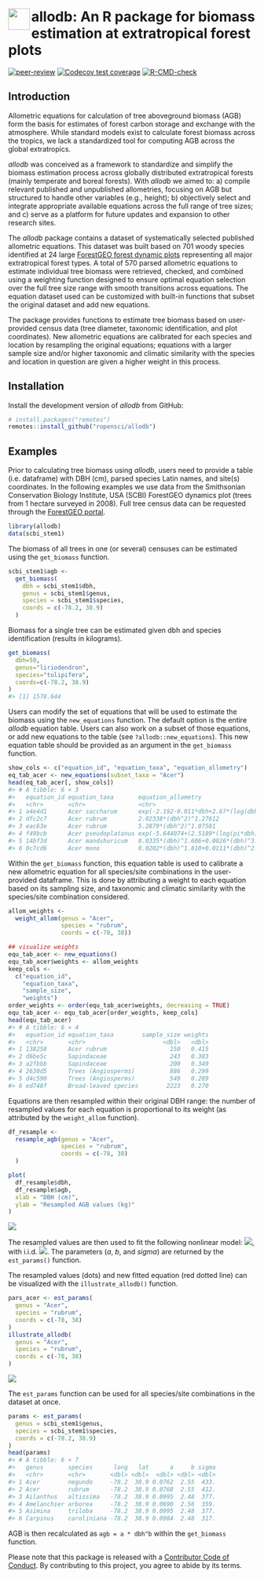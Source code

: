 
<!-- README.md is generated from README.Rmd. Please edit that file -->

# <img src="https://i.imgur.com/39pvr4n.png" align="left" height=44 /> allodb: An R package for biomass estimation at extratropical forest plots

<!-- badges: start -->

[![peer-review](https://badges.ropensci.org/436_status.svg)](https://github.com/ropensci/software-review/issues/436)
[![Codecov test
coverage](https://codecov.io/gh/ropensci/allodb/branch/master/graph/badge.svg)](https://codecov.io/gh/ropensci/allodb?branch=master)
[![R-CMD-check](https://github.com/ropensci/allodb/workflows/R-CMD-check/badge.svg)](https://github.com/ropensci/allodb/actions)
<!-- badges: end -->

## Introduction

Allometric equations for calculation of tree aboveground biomass (AGB)
form the basis for estimates of forest carbon storage and exchange with
the atmosphere. While standard models exist to calculate forest biomass
across the tropics, we lack a standardized tool for computing AGB across
the global extratropics.

*allodb* was conceived as a framework to standardize and simplify the
biomass estimation process across globally distributed extratropical
forests (mainly temperate and boreal forests). With *allodb* we aimed
to: a) compile relevant published and unpublished allometries, focusing
on AGB but structured to handle other variables (e.g., height); b)
objectively select and integrate appropriate available equations across
the full range of tree sizes; and c) serve as a platform for future
updates and expansion to other research sites.

The *allodb* package contains a dataset of systematically selected
published allometric equations. This dataset was built based on 701
woody species identified at 24 large [ForestGEO forest dynamic
plots](https://forestgeo.si.edu/) representing all major extratropical
forest types. A total of 570 parsed allometric equations to estimate
individual tree biomass were retrieved, checked, and combined using a
weighting function designed to ensure optimal equation selection over
the full tree size range with smooth transitions across equations. The
equation dataset used can be customized with built-in functions that
subset the original dataset and add new equations.

The package provides functions to estimate tree biomass based on
user-provided census data (tree diameter, taxonomic identification, and
plot coordinates). New allometric equations are calibrated for each
species and location by resampling the original equations; equations
with a larger sample size and/or higher taxonomic and climatic
similarity with the species and location in question are given a higher
weight in this process.

## Installation

Install the development version of *allodb* from GitHub:

``` r
# install.packages("remotes")
remotes::install_github("ropensci/allodb")
```

## Examples

Prior to calculating tree biomass using *allodb*, users need to provide
a table (i.e. dataframe) with DBH (cm), parsed species Latin names, and
site(s) coordinates. In the following examples we use data from the
Smithsonian Conservation Biology Institute, USA (SCBI) ForestGEO
dynamics plot (trees from 1 hectare surveyed in 2008). Full tree census
data can be requested through the [ForestGEO
portal](https://forestgeo.si.edu/explore-data).

``` r
library(allodb)
data(scbi_stem1)
```

The biomass of all trees in one (or several) censuses can be estimated
using the `get_biomass` function.

``` r
scbi_stem1$agb <-
  get_biomass(
    dbh = scbi_stem1$dbh,
    genus = scbi_stem1$genus,
    species = scbi_stem1$species,
    coords = c(-78.2, 38.9)
  )
```

Biomass for a single tree can be estimated given dbh and species
identification (results in kilograms).

``` r
get_biomass(
  dbh=50, 
  genus="liriodendron", 
  species="tulipifera", 
  coords=c(-78.2, 38.9)
)
#> [1] 1578.644
```

Users can modify the set of equations that will be used to estimate the
biomass using the `new_equations` function. The default option is the
entire *allodb* equation table. Users can also work on a subset of those
equations, or add new equations to the table (see
`?allodb::new_equations`). This new equation table should be provided as
an argument in the `get_biomass` function.

``` r
show_cols <- c("equation_id", "equation_taxa", "equation_allometry")
eq_tab_acer <- new_equations(subset_taxa = "Acer")
head(eq_tab_acer[, show_cols])
#> # A tibble: 6 × 3
#>   equation_id equation_taxa       equation_allometry                            
#>   <chr>       <chr>               <chr>                                         
#> 1 a4e4d1      Acer saccharum      exp(-2.192-0.011*dbh+2.67*(log(dbh)))         
#> 2 dfc2c7      Acer rubrum         2.02338*(dbh^2)^1.27612                       
#> 3 eac63e      Acer rubrum         5.2879*(dbh^2)^1.07581                        
#> 4 f49bcb      Acer pseudoplatanus exp(-5.644074+(2.5189*(log(pi*dbh))))         
#> 5 14bf3d      Acer mandshuricum   0.0335*(dbh)^1.606+0.0026*(dbh)^3.323+0.1222*…
#> 6 0c7cd6      Acer mono           0.0202*(dbh)^1.810+0.0111*(dbh)^2.740+0.1156*…
```

Within the `get_biomass` function, this equation table is used to
calibrate a new allometric equation for all species/site combinations in
the user-provided dataframe. This is done by attributing a weight to
each equation based on its sampling size, and taxonomic and climatic
similarity with the species/site combination considered.

``` r
allom_weights <-
  weight_allom(genus = "Acer",
               species = "rubrum",
               coords = c(-78, 38))

## visualize weights
equ_tab_acer <- new_equations()
equ_tab_acer$weights <- allom_weights
keep_cols <-
  c("equation_id",
    "equation_taxa",
    "sample_size",
    "weights")
order_weights <- order(equ_tab_acer$weights, decreasing = TRUE)
equ_tab_acer <- equ_tab_acer[order_weights, keep_cols]
head(equ_tab_acer)
#> # A tibble: 6 × 4
#>   equation_id equation_taxa        sample_size weights
#>   <chr>       <chr>                      <dbl>   <dbl>
#> 1 138258      Acer rubrum                  150   0.415
#> 2 d6be5c      Sapindaceae                  243   0.383
#> 3 a2fbbb      Sapindaceae                  200   0.349
#> 4 2630d5      Trees (Angiosperms)          886   0.299
#> 5 d4c590      Trees (Angiosperms)          549   0.289
#> 6 ed748f      Broad-leaved species        2223   0.270
```

Equations are then resampled within their original DBH range: the number
of resampled values for each equation is proportional to its weight (as
attributed by the `weight_allom` function).

``` r
df_resample <-
  resample_agb(genus = "Acer",
               species = "rubrum",
               coords = c(-78, 38)
  )

plot(
  df_resample$dbh,
  df_resample$agb,
  xlab = "DBH (cm)",
  ylab = "Resampled AGB values (kg)"
)
```

![](man/figures/README-resample-acer-1.png)<!-- -->

The resampled values are then used to fit the following nonlinear model:
<img src="https://render.githubusercontent.com/render/math?math=AGB = a * dbh ^ b %2B e">,
with i.i.d.
<img src="https://render.githubusercontent.com/render/math?math=e ~N(0, sigma^2)">.
The parameters (*a*, *b*, and *sigma*) are returned by the
`est_params()` function.

The resampled values (dots) and new fitted equation (red dotted line)
can be visualized with the `illustrate_allodb()` function.

``` r
pars_acer <- est_params(
  genus = "Acer",
  species = "rubrum",
  coords = c(-78, 38)
)
illustrate_allodb(
  genus = "Acer",
  species = "rubrum",
  coords = c(-78, 38)
)
```

![](man/figures/README-est-params-acer-1.png)<!-- -->

The `est_params` function can be used for all species/site combinations
in the dataset at once.

``` r
params <- est_params(
  genus = scbi_stem1$genus,
  species = scbi_stem1$species,
  coords = c(-78.2, 38.9)
)
head(params)
#> # A tibble: 6 × 7
#>   genus       species      long   lat      a     b sigma
#>   <chr>       <chr>       <dbl> <dbl>  <dbl> <dbl> <dbl>
#> 1 Acer        negundo     -78.2  38.9 0.0762  2.55  433.
#> 2 Acer        rubrum      -78.2  38.9 0.0768  2.55  412.
#> 3 Ailanthus   altissima   -78.2  38.9 0.0995  2.48  377.
#> 4 Amelanchier arborea     -78.2  38.9 0.0690  2.56  359.
#> 5 Asimina     triloba     -78.2  38.9 0.0995  2.48  377.
#> 6 Carpinus    caroliniana -78.2  38.9 0.0984  2.48  317.
```

AGB is then recalculated as `agb = a * dbh^b` within the `get_biomass`
function.

Please note that this package is released with a [Contributor Code of
Conduct](https://ropensci.org/code-of-conduct/). By contributing to this
project, you agree to abide by its terms.
